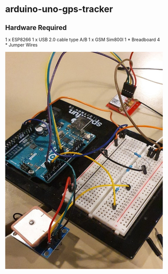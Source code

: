 # arduino-uno-gps-tracker


## Hardware Required

1 x ESP8266 
1 x USB 2.0 cable type A/B
1 x GSM Sim800l
1 * Breadboard
4 * Jumper Wires








<img src="https://github.com/pliiiq3/arduino-uno-gps-tracker/blob/main/src/img2.jpg" width="504" height="696" />


